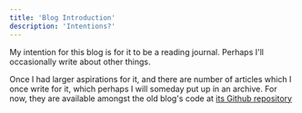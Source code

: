 ```yaml
---
title: 'Blog Introduction'
description: 'Intentions?'
---
```


My intention for this blog is for it to be a reading journal. Perhaps I'll occasionally write about
other things.

Once I had larger aspirations for it, and there are number of articles which I once write for it,
which perhaps I will someday put up in an archive. For now, they are available amongst the old
blog's code at [its Github repository](https://github.com/bwzm/blog)

